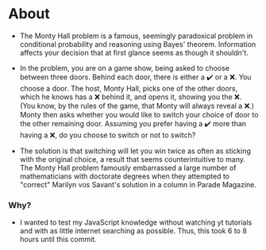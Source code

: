 # About
* The Monty Hall problem is a famous, seemingly paradoxical problem in conditional probability and reasoning using Bayes' theorem. Information affects your decision that at first glance seems as though it shouldn't.

* In the problem, you are on a game show, being asked to choose between three doors. Behind each door, there is either a ✔️ or a ❌. You choose a door. The host, Monty Hall, picks one of the other doors, which he knows has a ❌ behind it, and opens it, showing you the ❌. (You know, by the rules of the game, that Monty will always reveal a ❌.) Monty then asks whether you would like to switch your choice of door to the other remaining door. Assuming you prefer having a ✔️ more than having a ❌, do you choose to switch or not to switch?

* The solution is that switching will let you win twice as often as sticking with the original choice, a result that seems counterintuitive to many. The Monty Hall problem famously embarrassed a large number of mathematicians with doctorate degrees when they attempted to "correct" Marilyn vos Savant's solution in a column in Parade Magazine.

### Why?
* I wanted to test my JavaScript knowledge without watching yt tutorials and with as little internet searching as possible. Thus, this took 6 to 8 hours until this commit.
